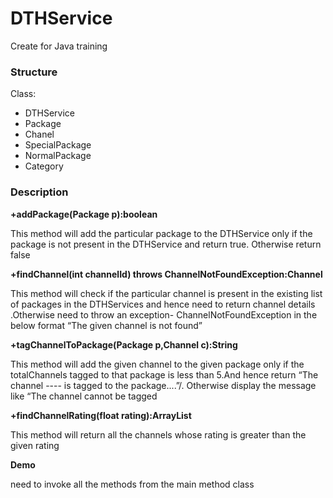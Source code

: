 # DTHService
Create for Java training

### Structure

Class:
* DTHService
* Package
* Chanel
* SpecialPackage
* NormalPackage
* Category

### Description

<b>+addPackage(Package p):boolean</b>

This method will add the particular package to the DTHService  only if the package   is not present in the DTHService and return true. Otherwise return  false


<b>+findChannel(int channelId) throws ChannelNotFoundException:Channel</b>

This method will check  if the particular channel is present  in the  existing list of packages in the DTHServices and   hence need to  return channel details  .Otherwise need to throw an exception- ChannelNotFoundException in the below format “The given channel is not found”


<b>+tagChannelToPackage(Package p,Channel c):String</b>

This method will add the given  channel to the given  package  only if the  totalChannels tagged to that package is less than 5.And hence return “The channel ---- is  tagged to the package....”/.
Otherwise display the message like “The channel cannot be tagged

<b>+findChannelRating(float rating):ArrayList<Channel></b>

This method will return all the channels whose rating is greater than the given rating

<b>Demo</b>

need to invoke all the methods from the main method class
  
